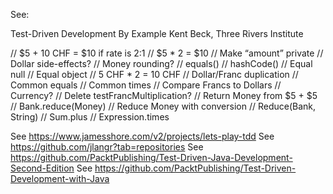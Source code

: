 See:

Test-Driven Development By Example 
Kent Beck, Three Rivers Institute

// $5 + 10 CHF = $10 if rate is 2:1 
// $5 * 2 = $10
// Make “amount” private
// Dollar side-effects?
// Money rounding?
// equals()
// hashCode()
// Equal null
// Equal object
// 5 CHF * 2 = 10 CHF
// Dollar/Franc duplication
// Common equals
// Common times
// Compare Francs to Dollars
// Currency?
// Delete testFrancMultiplication?
// Return Money from $5 + $5
// Bank.reduce(Money)
// Reduce Money with conversion
// Reduce(Bank, String)
// Sum.plus
// Expression.times

See https://www.jamesshore.com/v2/projects/lets-play-tdd
See https://github.com/jlangr?tab=repositories
See https://github.com/PacktPublishing/Test-Driven-Java-Development-Second-Edition
See https://github.com/PacktPublishing/Test-Driven-Development-with-Java
